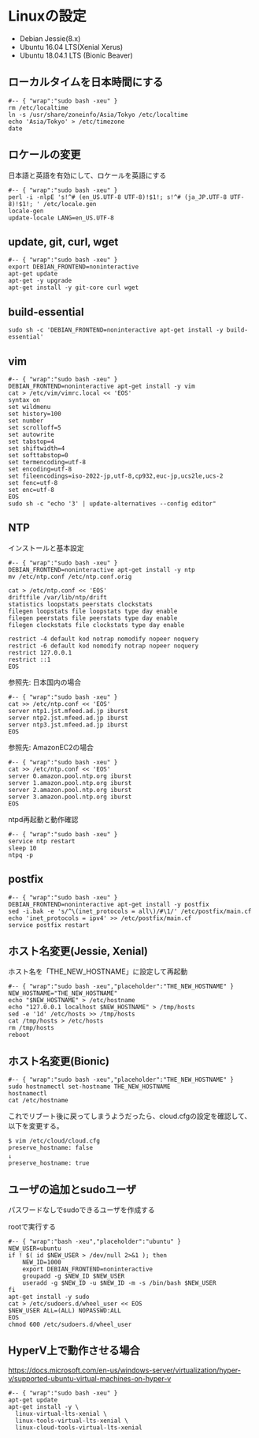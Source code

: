 # Linuxの設定

* Debian Jessie(8.x)
* Ubuntu 16.04 LTS(Xenial Xerus)
* Ubuntu 18.04.1 LTS (Bionic Beaver)

## ローカルタイムを日本時間にする

	#-- { "wrap":"sudo bash -xeu" }
	rm /etc/localtime
	ln -s /usr/share/zoneinfo/Asia/Tokyo /etc/localtime
	echo 'Asia/Tokyo' > /etc/timezone
	date

## ロケールの変更

日本語と英語を有効にして、ロケールを英語にする

	#-- { "wrap":"sudo bash -xeu" }
	perl -i -nlpE 's!^# (en_US.UTF-8 UTF-8)!$1!; s!^# (ja_JP.UTF-8 UTF-8)!$1!; ' /etc/locale.gen
	locale-gen
	update-locale LANG=en_US.UTF-8

## update, git, curl, wget

	#-- { "wrap":"sudo bash -xeu" }
	export DEBIAN_FRONTEND=noninteractive
	apt-get update
	apt-get -y upgrade
	apt-get install -y git-core curl wget

## build-essential

	sudo sh -c 'DEBIAN_FRONTEND=noninteractive apt-get install -y build-essential'

## vim

	#-- { "wrap":"sudo bash -xeu" }
	DEBIAN_FRONTEND=noninteractive apt-get install -y vim
	cat > /etc/vim/vimrc.local << 'EOS'
	syntax on
	set wildmenu
	set history=100
	set number
	set scrolloff=5
	set autowrite
	set tabstop=4
	set shiftwidth=4
	set softtabstop=0
	set termencoding=utf-8
	set encoding=utf-8
	set fileencodings=iso-2022-jp,utf-8,cp932,euc-jp,ucs2le,ucs-2
	set fenc=utf-8
	set enc=utf-8
	EOS
	sudo sh -c "echo '3' | update-alternatives --config editor"

## NTP

インストールと基本設定

	#-- { "wrap":"sudo bash -xeu" }
	DEBIAN_FRONTEND=noninteractive apt-get install -y ntp
	mv /etc/ntp.conf /etc/ntp.conf.orig

	cat > /etc/ntp.conf << 'EOS'
	driftfile /var/lib/ntp/drift
	statistics loopstats peerstats clockstats
	filegen loopstats file loopstats type day enable
	filegen peerstats file peerstats type day enable
	filegen clockstats file clockstats type day enable
	
	restrict -4 default kod notrap nomodify nopeer noquery
	restrict -6 default kod nomodify notrap nopeer noquery
	restrict 127.0.0.1 
	restrict ::1
	EOS

参照先: 日本国内の場合

	#-- { "wrap":"sudo bash -xeu" }
	cat >> /etc/ntp.conf << 'EOS'
	server ntp1.jst.mfeed.ad.jp iburst
	server ntp2.jst.mfeed.ad.jp iburst
	server ntp3.jst.mfeed.ad.jp iburst
	EOS

参照先: AmazonEC2の場合

	#-- { "wrap":"sudo bash -xeu" }
	cat >> /etc/ntp.conf << 'EOS'
	server 0.amazon.pool.ntp.org iburst
	server 1.amazon.pool.ntp.org iburst
	server 2.amazon.pool.ntp.org iburst
	server 3.amazon.pool.ntp.org iburst
	EOS

ntpd再起動と動作確認

	#-- { "wrap":"sudo bash -xeu" }
	service ntp restart
	sleep 10
	ntpq -p


## postfix

	#-- { "wrap":"sudo bash -xeu" }
	DEBIAN_FRONTEND=noninteractive apt-get install -y postfix
	sed -i.bak -e 's/^\(inet_protocols = all\)/#\1/' /etc/postfix/main.cf
	echo 'inet_protocols = ipv4' >> /etc/postfix/main.cf
	service postfix restart


## ホスト名変更(Jessie, Xenial)

ホスト名を「THE_NEW_HOSTNAME」に設定して再起動

	#-- { "wrap":"sudo bash -xeu","placeholder":"THE_NEW_HOSTNAME" }
	NEW_HOSTNAME="THE_NEW_HOSTNAME"
	echo "$NEW_HOSTNAME" > /etc/hostname
	echo "127.0.0.1 localhost $NEW_HOSTNAME" > /tmp/hosts
	sed -e '1d' /etc/hosts >> /tmp/hosts
	cat /tmp/hosts > /etc/hosts
	rm /tmp/hosts
	reboot

## ホスト名変更(Bionic)

	#-- { "wrap":"sudo bash -xeu","placeholder":"THE_NEW_HOSTNAME" }
	sudo hostnamectl set-hostname THE_NEW_HOSTNAME
	hostnamectl
	cat /etc/hostname

これでリブート後に戻ってしまうようだったら、cloud.cfgの設定を確認して、以下を変更する。

	$ vim /etc/cloud/cloud.cfg 
	preserve_hostname: false
	↓　
	preserve_hostname: true


## ユーザの追加とsudoユーザ

パスワードなしでsudoできるユーザを作成する

rootで実行する

	#-- { "wrap":"bash -xeu","placeholder":"ubuntu" }
	NEW_USER=ubuntu
	if ! $( id $NEW_USER > /dev/null 2>&1 ); then
		NEW_ID=1000
		export DEBIAN_FRONTEND=noninteractive
		groupadd -g $NEW_ID $NEW_USER
		useradd -g $NEW_ID -u $NEW_ID -m -s /bin/bash $NEW_USER
	fi
	apt-get install -y sudo
	cat > /etc/sudoers.d/wheel_user << EOS
	$NEW_USER ALL=(ALL) NOPASSWD:ALL
	EOS
	chmod 600 /etc/sudoers.d/wheel_user

## HyperV上で動作させる場合

https://docs.microsoft.com/en-us/windows-server/virtualization/hyper-v/supported-ubuntu-virtual-machines-on-hyper-v

	#-- { "wrap":"sudo bash -xeu" }
	apt-get update
	apt-get install -y \
	  linux-virtual-lts-xenial \
	  linux-tools-virtual-lts-xenial \
	  linux-cloud-tools-virtual-lts-xenial


